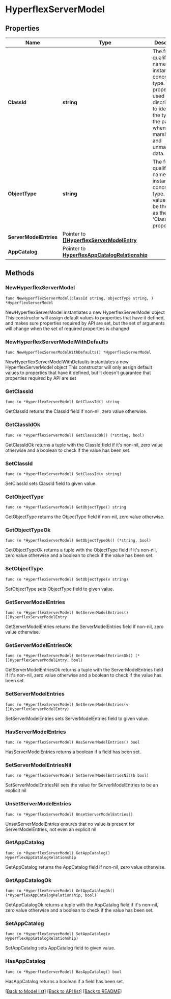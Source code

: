 # HyperflexServerModel

## Properties

Name | Type | Description | Notes
------------ | ------------- | ------------- | -------------
**ClassId** | **string** | The fully-qualified name of the instantiated, concrete type. This property is used as a discriminator to identify the type of the payload when marshaling and unmarshaling data. | [default to "hyperflex.ServerModel"]
**ObjectType** | **string** | The fully-qualified name of the instantiated, concrete type. The value should be the same as the &#39;ClassId&#39; property. | [default to "hyperflex.ServerModel"]
**ServerModelEntries** | Pointer to [**[]HyperflexServerModelEntry**](HyperflexServerModelEntry.md) |  | [optional] 
**AppCatalog** | Pointer to [**HyperflexAppCatalogRelationship**](hyperflex.AppCatalog.Relationship.md) |  | [optional] 

## Methods

### NewHyperflexServerModel

`func NewHyperflexServerModel(classId string, objectType string, ) *HyperflexServerModel`

NewHyperflexServerModel instantiates a new HyperflexServerModel object
This constructor will assign default values to properties that have it defined,
and makes sure properties required by API are set, but the set of arguments
will change when the set of required properties is changed

### NewHyperflexServerModelWithDefaults

`func NewHyperflexServerModelWithDefaults() *HyperflexServerModel`

NewHyperflexServerModelWithDefaults instantiates a new HyperflexServerModel object
This constructor will only assign default values to properties that have it defined,
but it doesn't guarantee that properties required by API are set

### GetClassId

`func (o *HyperflexServerModel) GetClassId() string`

GetClassId returns the ClassId field if non-nil, zero value otherwise.

### GetClassIdOk

`func (o *HyperflexServerModel) GetClassIdOk() (*string, bool)`

GetClassIdOk returns a tuple with the ClassId field if it's non-nil, zero value otherwise
and a boolean to check if the value has been set.

### SetClassId

`func (o *HyperflexServerModel) SetClassId(v string)`

SetClassId sets ClassId field to given value.


### GetObjectType

`func (o *HyperflexServerModel) GetObjectType() string`

GetObjectType returns the ObjectType field if non-nil, zero value otherwise.

### GetObjectTypeOk

`func (o *HyperflexServerModel) GetObjectTypeOk() (*string, bool)`

GetObjectTypeOk returns a tuple with the ObjectType field if it's non-nil, zero value otherwise
and a boolean to check if the value has been set.

### SetObjectType

`func (o *HyperflexServerModel) SetObjectType(v string)`

SetObjectType sets ObjectType field to given value.


### GetServerModelEntries

`func (o *HyperflexServerModel) GetServerModelEntries() []HyperflexServerModelEntry`

GetServerModelEntries returns the ServerModelEntries field if non-nil, zero value otherwise.

### GetServerModelEntriesOk

`func (o *HyperflexServerModel) GetServerModelEntriesOk() (*[]HyperflexServerModelEntry, bool)`

GetServerModelEntriesOk returns a tuple with the ServerModelEntries field if it's non-nil, zero value otherwise
and a boolean to check if the value has been set.

### SetServerModelEntries

`func (o *HyperflexServerModel) SetServerModelEntries(v []HyperflexServerModelEntry)`

SetServerModelEntries sets ServerModelEntries field to given value.

### HasServerModelEntries

`func (o *HyperflexServerModel) HasServerModelEntries() bool`

HasServerModelEntries returns a boolean if a field has been set.

### SetServerModelEntriesNil

`func (o *HyperflexServerModel) SetServerModelEntriesNil(b bool)`

 SetServerModelEntriesNil sets the value for ServerModelEntries to be an explicit nil

### UnsetServerModelEntries
`func (o *HyperflexServerModel) UnsetServerModelEntries()`

UnsetServerModelEntries ensures that no value is present for ServerModelEntries, not even an explicit nil
### GetAppCatalog

`func (o *HyperflexServerModel) GetAppCatalog() HyperflexAppCatalogRelationship`

GetAppCatalog returns the AppCatalog field if non-nil, zero value otherwise.

### GetAppCatalogOk

`func (o *HyperflexServerModel) GetAppCatalogOk() (*HyperflexAppCatalogRelationship, bool)`

GetAppCatalogOk returns a tuple with the AppCatalog field if it's non-nil, zero value otherwise
and a boolean to check if the value has been set.

### SetAppCatalog

`func (o *HyperflexServerModel) SetAppCatalog(v HyperflexAppCatalogRelationship)`

SetAppCatalog sets AppCatalog field to given value.

### HasAppCatalog

`func (o *HyperflexServerModel) HasAppCatalog() bool`

HasAppCatalog returns a boolean if a field has been set.


[[Back to Model list]](../README.md#documentation-for-models) [[Back to API list]](../README.md#documentation-for-api-endpoints) [[Back to README]](../README.md)


